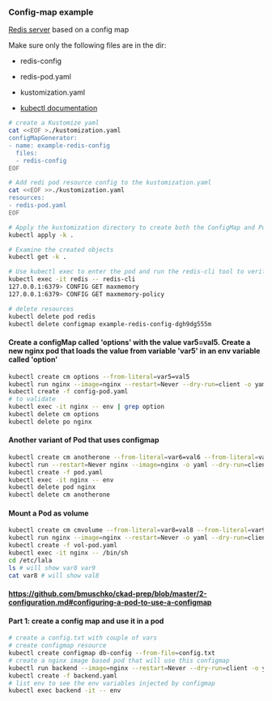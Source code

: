 ### Config-map example

[Redis server](https://kubernetes.io/docs/tutorials/configuration/configure-redis-using-configmap/) based on a config map

Make sure only the following files are in the dir:
* redis-config
* redis-pod.yaml
* kustomization.yaml

* [kubectl documentation](https://kubernetes.io/docs/reference/generated/kubectl/kubectl-commands#-em-configmap-em-)

```bash
# create a Kustomize yaml
cat <<EOF >./kustomization.yaml
configMapGenerator:
- name: example-redis-config
  files:
  - redis-config
EOF

# Add redi pod resource config to the kustomization.yaml
cat <<EOF >>./kustomization.yaml
resources:
- redis-pod.yaml
EOF

# Apply the kustomization directory to create both the ConfigMap and Pod objects
kubectl apply -k .

# Examine the created objects
kubectl get -k .

# Use kubectl exec to enter the pod and run the redis-cli tool to verify that the configuration was correctly applied
kubectl exec -it redis -- redis-cli
127.0.0.1:6379> CONFIG GET maxmemory
127.0.0.1:6379> CONFIG GET maxmemory-policy

# delete resources
kubectl delete pod redis
kubectl delete configmap example-redis-config-dgh9dg555m
```
#### Create a configMap called 'options' with the value var5=val5. Create a new nginx pod that loads the value from variable 'var5' in an env variable called 'option'
```bash
kubectl create cm options --from-literal=var5=val5
kubectl run nginx --image=nginx --restart=Never --dry-run=client -o yaml > config-pod.yaml
kubectl create -f config-pod.yaml
# to validate
kubectl exec -it nginx -- env | grep option
kubectl delete cm options
kubectl delete po nginx
```
#### Another variant of Pod that uses configmap
```bash
kubectl create cm anotherone --from-literal=var6=val6 --from-literal=var7=val7
kubectl run --restart=Never nginx --image=nginx -o yaml --dry-run=client > env-pod.yaml
kubectl create -f pod.yaml
kubectl exec -it nginx -- env 
kubectl delete pod nginx
kubectl delete cm anotherone
```
#### Mount a Pod as volume
```bash
kubectl create cm cmvolume --from-literal=var8=val8 --from-literal=var9=val9
kubectl run nginx --image=nginx --restart=Never -o yaml --dry-run=client > vol-pod.yaml
kubectl create -f vol-pod.yaml
kubectl exec -it nginx -- /bin/sh
cd /etc/lala
ls # will show var8 var9
cat var8 # will show val8
```
#### https://github.com/bmuschko/ckad-prep/blob/master/2-configuration.md#configuring-a-pod-to-use-a-configmap

#### Part 1: create a config map and use it in a pod
```bash
# create a config.txt with couple of vars
# create configmap resource
kubectl create configmap db-config --from-file=config.txt
# create a nginx image based pod that will use this configmap
kubectl run backend --image=nginx --restart=Never --dry-run=client -o yaml > backend.yaml
kubectl create -f backend.yaml
# list env to see the env variables injected by configmap
kubectl exec backend -it -- env
```
